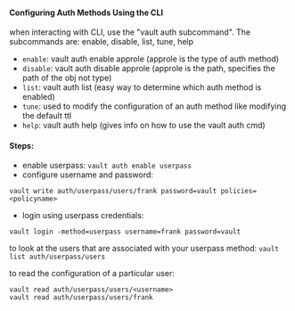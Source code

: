 #### Configuring Auth Methods Using the CLI
when interacting with CLI, use the "vault auth subcommand". The subcommands are: enable, disable, list, tune, help
- `enable`: vault auth enable approle (approle is the type of auth method)
- `disable`: vault auth disable approle (approle is the path, specifies the path of the obj not type)
- `list`: vault auth list (easy way to determine which auth method is enabled)
- `tune`: used to modify the configuration of an auth method like modifying the default ttl
- `help`: vault auth help (gives info on how to use the vault auth cmd)

#### Steps:
- enable userpass: `vault auth enable userpass`
- configure username and password: 
```
vault write auth/userpass/users/frank password=vault policies=<policyname>
```
- login using userpass credentials: 
```
vault login -method=userpass username=frank password=vault
```

to look at the users that are associated with your userpass method: 
`vault list auth/userpass/users`

to read the configuration of a particular user: 
```
vault read auth/userpass/users/<username>
vault read auth/userpass/users/frank
```

